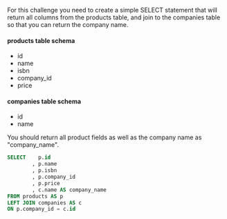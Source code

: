 For this challenge you need to create a simple SELECT statement that will return all columns from the products table, and join to the companies table so that you can return the company name.

#### products table schema
* id
* name
* isbn
* company_id
* price

#### companies table schema
* id
* name

You should return all product fields as well as the company name as "company_name".
```sql
SELECT    p.id
        , p.name
        , p.isbn
        , p.company_id
        , p.price
        , c.name AS company_name
FROM products AS p
LEFT JOIN companies AS c
ON p.company_id = c.id
```
